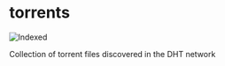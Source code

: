 torrents 
========
![Indexed](https://img.shields.io/badge/indexed-48946-blue)

Collection of torrent files discovered in the DHT network
